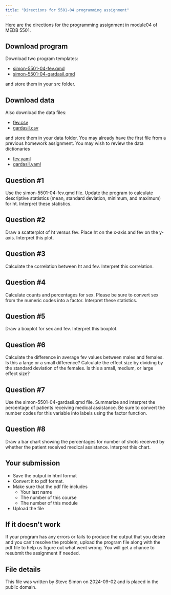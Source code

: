 ```yaml
---
title: "Directions for 5501-04 programming assignment"
---
```


Here are the directions for the programming assignment in module04 of MEDB 5501.

## Download program

Download two program templates:

-   [simon-5501-04-fev.qmd][sim1]
-   [simon-5501-04-gardasil.qmd][sim2]

[sim1]: https://github.com/pmean/classes/blob/master/biostats-1/04/src/simon-5501-04-fev.qmd
[sim2]: https://github.com/pmean/classes/blob/master/biostats-1/04/src/simon-5501-04-gardasil.qmd

and store them in your src folder.

## Download data

Also download the data files:

-   [fev.csv][sim3]
-   [gardasil.csv][sim4]

[sim3]: https://github.com/pmean/data/blob/main/files/fev.csv
[sim4]: https://github.com/pmean/data/blob/main/files/gardasil.csv

and store them in your data folder. You may already have the first file from a previous homework assignment. You may wish to review the data dictionaries

-   [fev.yaml][sim5]
-   [gardasil.yaml][sim6]

[sim5]: https://github.com/pmean/data/blob/main/files/fev.yaml
[sim6]: https://github.com/pmean/data/blob/main/files/gardasil.yaml

## Question #1

Use the  simon-5501-04-fev.qmd file. Update the program to calculate descriptive statistics (mean, standard deviation, minimum, and maximum) for ht. Interpret these statistics.

## Question #2

Draw a scatterplot of ht versus fev. Place ht on the x-axis and fev on the y-axis. Interpret this plot.

## Question #3

Calculate the correlation between ht and fev. Interpret this correlation.

## Question #4

Calculate counts and percentages for sex. Please be sure to convert sex from the numeric codes into a factor. Interpret these statistics.

## Question #5

Draw a boxplot for sex and fev. Interpret this boxplot.

## Question #6

Calculate the difference in average fev values between males and females. Is this a large or a small difference? Calculate the effect size by dividing by the standard deviation of the females. Is this a small, medium, or large effect size?

## Question #7

Use the simon-5501-04-gardasil.qmd file. Summarize and interpret the percentage of patients receiving medical assistance. Be sure to convert the number codes for this variable into labels using the factor function.

## Question #8

Draw a bar chart showing the percentages for number of shots received by whether the patient received medical assistance. Interpret this chart.

## Your submission

-   Save the output in html format
-   Convert it to pdf format.
-   Make sure that the pdf file includes
    -   Your last name
    -   The number of this course
    -   The number of this module
-   Upload the file

## If it doesn't work

If your program has any errors or fails to produce the output that you desire and you can't resolve the problem,  upload the program file along with the pdf file to help us figure out what went wrong. You will get a chance to resubmit the assignment if needed.

## File details

This file was written by Steve Simon on 2024-09-02 and is placed in the public domain.
